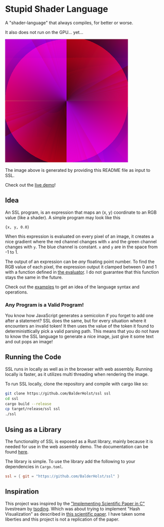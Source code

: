 # Stupid Shader Language
A "shader-language" that always compiles, for better or worse.

It also does not run on the GPU... yet...

![Image Representation of Readme|500](./readme.png)

The image above is generated by providing this README file as input to SSL.

Check out the [live demo](https://balderholst.github.io/SSL/)!

## Idea
An SSL program, is an expression that maps an (x, y) coordinate to an RGB value (like a shader). A simple program may look like this
```text
{x, y, 0.0}
```
When this expression is evaluated on every pixel of an image, it creates a nice gradient where the red channel changes with `x` and the green channel changes with `y`. The blue channel is constant. `x` and `y` are in the space from -1 to 1.

The output of an expression can be *any* floating point number. To find the RGB value of each pixel, the expression output it clamped between 0 and 1 with a function defined in [the evaluator](./src/compiler/evaluator.rs). I do not guarantee that this function stays the same in the future.

Check out the [examples](./examples/) to get an idea of the language syntax and operations.

### Any Program is a Valid Program!
You know how JavaScript generates a semicolon if you forget to add one after a statement? SSL does the same, but for every situation where it encounters an invalid token! It then uses the value of the token it found to deterministtically pick a valid parsing path. This means that you do not have to know the SSL language to generate a nice image, just give it some text and out pops an image!


## Running the Code
SSL runs in locally as well as in the browser with web assembly. Running locally is faster, as it utilizes multi threading when rendering the image.

To run SSL locally, clone the repository and compile with cargo like so:
```bash
git clone https://github.com/BalderHolst/ssl ssl
cd ssl
cargo build --release
cp target/release/ssl ssl
./ssl
```

## Using as a Library
The functionality of SSL is exposed as a Rust library, mainly because it is needed for use in the web assembly demo. The documentation can be found [here](https://balderholst.github.io/SSL/doc/ssl/).

The library is simple. To use the library add the following to your dependencies in `Cargo.toml`.

```toml
ssl = { git = "https://github.com/BalderHolst/ssl" }
```

## Inspiration
This project was inspired by the ["Implementing Scientific Paper in C"](https://www.youtube.com/watch?v=3D_h2RE0o0E) livestream by [tsoding](https://github.com/tsoding). Which was about trying to implement "Hash Visualization" as described in [this scientific paper](http://users.ece.cmu.edu/~adrian/projects/validation/validation.pdf). I have taken some liberties and this project is not a replication of the paper.

